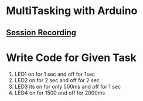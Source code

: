 # MultiTasking with Arduino

## [Session Recording](https://drive.google.com/file/d/1zpOWA_G4RrSjXvLAaq8A4qZUFtPbdQ44/view?usp=sharing)

# Write Code for Given Task

1. LED1 on for 1 sec and off for 1sec
2. LED2 on for 2 sec and off for 2 sec
3. LED3 its on for only 500ms and off for 1 sec
4. LED4 on for 1500 and off for 2000ms

